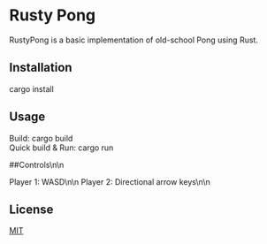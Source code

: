 # Rusty Pong

RustyPong is a basic implementation of old-school Pong using Rust.

## Installation

cargo install

## Usage

Build: cargo build  
Quick build & Run: cargo run  

##Controls\n\n

Player 1: WASD\n\n
Player 2: Directional arrow keys\n\n

## License
[MIT](https://choosealicense.com/licenses/mit/)
